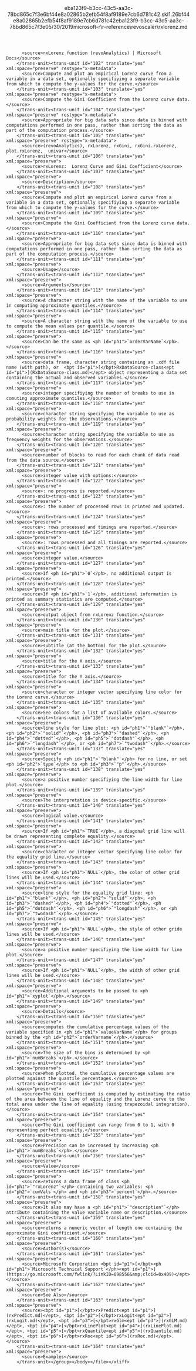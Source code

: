 <?xml version="1.0"?><xliff version="1.2" xmlns="urn:oasis:names:tc:xliff:document:1.2" xmlns:xsi="http://www.w3.org/2001/XMLSchema-instance" xsi:schemaLocation="urn:oasis:names:tc:xliff:document:1.2 xliff-core-1.2-transitional.xsd"><file datatype="xml" original="rxlorenz.md" source-language="en-US" target-language="en-US"><header><tool tool-id="mdxliff" tool-name="mdxliff" tool-version="1.0-8ab897d" tool-company="Microsoft" /><xliffext:skl_file_name xmlns:xliffext="urn:microsoft:content:schema:xliffextensions">eba123f9-b3cc-43c5-aa3c-78bd865c7f3e6bf44e8a02865b2efb54f8af9189e7cb6d781c42.skl</xliffext:skl_file_name><xliffext:version xmlns:xliffext="urn:microsoft:content:schema:xliffextensions">1.2</xliffext:version><xliffext:ms.openlocfilehash xmlns:xliffext="urn:microsoft:content:schema:xliffextensions">6bf44e8a02865b2efb54f8af9189e7cb6d781c42</xliffext:ms.openlocfilehash><xliffext:ms.sourcegitcommit xmlns:xliffext="urn:microsoft:content:schema:xliffextensions">eba123f9-b3cc-43c5-aa3c-78bd865c7f3e</xliffext:ms.sourcegitcommit><xliffext:ms.lasthandoff xmlns:xliffext="urn:microsoft:content:schema:xliffextensions">05/30/2019</xliffext:ms.lasthandoff><xliffext:ms.openlocfilepath xmlns:xliffext="urn:microsoft:content:schema:xliffextensions">microsoft-r\r-reference\revoscaler\rxlorenz.md</xliffext:ms.openlocfilepath></header><body><group id="content" extype="content"><trans-unit id="101" translate="yes" xml:space="preserve" restype="x-metadata">
          <source>rxLorenz function (revoAnalytics) | Microsoft Docs</source>
        </trans-unit><trans-unit id="102" translate="yes" xml:space="preserve" restype="x-metadata">
          <source>Compute and plot an empirical Lorenz curve from a variable in a data set, optionally specifiying a separate variable from which to compute the y-values for the curve.</source>
        </trans-unit><trans-unit id="103" translate="yes" xml:space="preserve" restype="x-metadata">
          <source>Compute the Gini Coefficient from the Lorenz curve data.</source>
        </trans-unit><trans-unit id="104" translate="yes" xml:space="preserve" restype="x-metadata">
          <source>Appropriate for big data sets since data is binned with computations performed in one pass, rather than sorting the data as part of the computation process.</source>
        </trans-unit><trans-unit id="105" translate="yes" xml:space="preserve" restype="x-metadata">
          <source>(revoAnalytics), rxLorenz, rxGini, rxGini.rxLorenz, plot.rxLorenz,  univar</source>
        </trans-unit><trans-unit id="106" translate="yes" xml:space="preserve">
          <source>rxLorenz:  Lorenz Curve and Gini Coefficient</source>
        </trans-unit><trans-unit id="107" translate="yes" xml:space="preserve">
          <source>Description</source>
        </trans-unit><trans-unit id="108" translate="yes" xml:space="preserve">
          <source>Compute and plot an empirical Lorenz curve from a variable in a data set, optionally specifiying a separate variable from which to compute the y-values for the curve.</source>
        </trans-unit><trans-unit id="109" translate="yes" xml:space="preserve">
          <source>Compute the Gini Coefficient from the Lorenz curve data.</source>
        </trans-unit><trans-unit id="110" translate="yes" xml:space="preserve">
          <source>Appropriate for big data sets since data is binned with computations performed in one pass, rather than sorting the data as part of the computation process.</source>
        </trans-unit><trans-unit id="111" translate="yes" xml:space="preserve">
          <source>Usage</source>
        </trans-unit><trans-unit id="112" translate="yes" xml:space="preserve">
          <source>Arguments</source>
        </trans-unit><trans-unit id="113" translate="yes" xml:space="preserve">
          <source>A character string with the name of the variable to use in computing approximate quantiles.</source>
        </trans-unit><trans-unit id="114" translate="yes" xml:space="preserve">
          <source>A character string with the name of the variable to use to compute the mean values per quantile.</source>
        </trans-unit><trans-unit id="115" translate="yes" xml:space="preserve">
          <source>Can be the same as <ph id="ph1">`orderVarName`</ph>.</source>
        </trans-unit><trans-unit id="116" translate="yes" xml:space="preserve">
          <source>data frame, character string containing an .xdf file name (with path), or  <bpt id="p1">[</bpt>RxDataSource-class<ept id="p1">](RxDataSource-class.md)</ept> object representing a data set containing the actual and observed variables.</source>
        </trans-unit><trans-unit id="117" translate="yes" xml:space="preserve">
          <source>integer specifiying the number of breaks to use in comuting approximate quantiles.</source>
        </trans-unit><trans-unit id="118" translate="yes" xml:space="preserve">
          <source>character string specifying the variable to use as probability weights for the observations.</source>
        </trans-unit><trans-unit id="119" translate="yes" xml:space="preserve">
          <source>character string specifying the variable to use as frequency weights for the observations.</source>
        </trans-unit><trans-unit id="120" translate="yes" xml:space="preserve">
          <source>number of blocks to read for each chunk of data read from the data source.</source>
        </trans-unit><trans-unit id="121" translate="yes" xml:space="preserve">
          <source>integer value with options:</source>
        </trans-unit><trans-unit id="122" translate="yes" xml:space="preserve">
          <source>: no progress is reported.</source>
        </trans-unit><trans-unit id="123" translate="yes" xml:space="preserve">
          <source>: the number of processed rows is printed and updated.</source>
        </trans-unit><trans-unit id="124" translate="yes" xml:space="preserve">
          <source>: rows processed and timings are reported.</source>
        </trans-unit><trans-unit id="125" translate="yes" xml:space="preserve">
          <source>: rows processed and all timings are reported.</source>
        </trans-unit><trans-unit id="126" translate="yes" xml:space="preserve">
          <source>integer value.</source>
        </trans-unit><trans-unit id="127" translate="yes" xml:space="preserve">
          <source>If <ph id="ph1">`0`</ph>, no additional output is printed.</source>
        </trans-unit><trans-unit id="128" translate="yes" xml:space="preserve">
          <source>If <ph id="ph1">`1`</ph>, additional information is printed as summary statistics are computed.</source>
        </trans-unit><trans-unit id="129" translate="yes" xml:space="preserve">
          <source>output object from rxLorenz function.</source>
        </trans-unit><trans-unit id="130" translate="yes" xml:space="preserve">
          <source>main title for the plot.</source>
        </trans-unit><trans-unit id="131" translate="yes" xml:space="preserve">
          <source>subtitle (at the bottom) for the plot.</source>
        </trans-unit><trans-unit id="132" translate="yes" xml:space="preserve">
          <source>title for the X axis.</source>
        </trans-unit><trans-unit id="133" translate="yes" xml:space="preserve">
          <source>title for the Y axis.</source>
        </trans-unit><trans-unit id="134" translate="yes" xml:space="preserve">
          <source>character or integer vector specifying line color for the Lorenz curve.</source>
        </trans-unit><trans-unit id="135" translate="yes" xml:space="preserve">
          <source>See colors for a list of available colors.</source>
        </trans-unit><trans-unit id="136" translate="yes" xml:space="preserve">
          <source>line style for line plot: <ph id="ph1">`"blank"`</ph>, <ph id="ph2">`"solid"`</ph>, <ph id="ph3">`"dashed"`</ph>, <ph id="ph4">`"dotted"`</ph>, <ph id="ph5">`"dotdash"`</ph>, <ph id="ph6">`"longdash"`</ph>, or <ph id="ph7">`"twodash"`</ph>.</source>
        </trans-unit><trans-unit id="137" translate="yes" xml:space="preserve">
          <source>Specify <ph id="ph1">`"blank"`</ph> for no line, or set <ph id="ph2">`type`</ph> to <ph id="ph3">`"p"`</ph>.</source>
        </trans-unit><trans-unit id="138" translate="yes" xml:space="preserve">
          <source>a positive number specifiying the line width for line plot.</source>
        </trans-unit><trans-unit id="139" translate="yes" xml:space="preserve">
          <source>The interpretation is device-specific.</source>
        </trans-unit><trans-unit id="140" translate="yes" xml:space="preserve">
          <source>logical value.</source>
        </trans-unit><trans-unit id="141" translate="yes" xml:space="preserve">
          <source>If <ph id="ph1">`TRUE`</ph>, a diagonal grid line will be drawn representing complete equality.</source>
        </trans-unit><trans-unit id="142" translate="yes" xml:space="preserve">
          <source>character or integer vector specifying line color for the equality grid line.</source>
        </trans-unit><trans-unit id="143" translate="yes" xml:space="preserve">
          <source>If <ph id="ph1">`NULL`</ph>, the color of other grid lines will be used.</source>
        </trans-unit><trans-unit id="144" translate="yes" xml:space="preserve">
          <source>line style for the equality grid line: <ph id="ph1">`"blank"`</ph>, <ph id="ph2">`"solid"`</ph>, <ph id="ph3">`"dashed"`</ph>, <ph id="ph4">`"dotted"`</ph>, <ph id="ph5">`"dotdash"`</ph>, <ph id="ph6">`"longdash"`</ph>, or <ph id="ph7">`"twodash"`</ph>.</source>
        </trans-unit><trans-unit id="145" translate="yes" xml:space="preserve">
          <source>If <ph id="ph1">`NULL`</ph>, the style of other gride lines will be used.</source>
        </trans-unit><trans-unit id="146" translate="yes" xml:space="preserve">
          <source>a positive number specifiying the line width for line plot.</source>
        </trans-unit><trans-unit id="147" translate="yes" xml:space="preserve">
          <source>If <ph id="ph1">`NULL`</ph>, the width of other grid lines will be used.</source>
        </trans-unit><trans-unit id="148" translate="yes" xml:space="preserve">
          <source>Additional arguments to be passed to <ph id="ph1">`xyplot`</ph>.</source>
        </trans-unit><trans-unit id="149" translate="yes" xml:space="preserve">
          <source>Details</source>
        </trans-unit><trans-unit id="150" translate="yes" xml:space="preserve">
          <source>computes the cumulative percentage values of the variable specified in <ph id="ph1">`valueVarName`</ph> for groups binned by the <ph id="ph2">`orderVarname`</ph>.</source>
        </trans-unit><trans-unit id="151" translate="yes" xml:space="preserve">
          <source>The size of the bins is determined by <ph id="ph1">`numBreaks`</ph>.</source>
        </trans-unit><trans-unit id="152" translate="yes" xml:space="preserve">
          <source>When plotted, the cumulative percentage values are plotted against the quantile percentages.</source>
        </trans-unit><trans-unit id="153" translate="yes" xml:space="preserve">
          <source>The Gini coefficient is computed by estimating the ratio of the area between the line of equality and the Lorenz curve to the total area under the line of equality (using trapezoidal integration).</source>
        </trans-unit><trans-unit id="154" translate="yes" xml:space="preserve">
          <source>The Gini coefficient can range from 0 to 1, with 0 representing perfect equality.</source>
        </trans-unit><trans-unit id="155" translate="yes" xml:space="preserve">
          <source>Precision can be increased by increasing <ph id="ph1">`numBreaks`</ph>.</source>
        </trans-unit><trans-unit id="156" translate="yes" xml:space="preserve">
          <source>Value</source>
        </trans-unit><trans-unit id="157" translate="yes" xml:space="preserve">
          <source>returns a data frame of class <ph id="ph1">`"rxLorenz"`</ph> containing two variables: <ph id="ph2">`cumVals`</ph> and <ph id="ph3">`percent`</ph>.</source>
        </trans-unit><trans-unit id="158" translate="yes" xml:space="preserve">
          <source>It also may have a <ph id="ph1">`"description"`</ph> attribute containing the value variable name or description.</source>
        </trans-unit><trans-unit id="159" translate="yes" xml:space="preserve">
          <source>returns a numeric vector of length one containing the approximate Gini coefficient.</source>
        </trans-unit><trans-unit id="160" translate="yes" xml:space="preserve">
          <source>Author(s)</source>
        </trans-unit><trans-unit id="161" translate="yes" xml:space="preserve">
          <source>Microsoft Corporation <bpt id="p1">[</bpt><ph id="ph1">`Microsoft Technical Support`</ph><ept id="p1">](https://go.microsoft.com/fwlink/?LinkID=698556&amp;clcid=0x409)</ept></source>
        </trans-unit><trans-unit id="162" translate="yes" xml:space="preserve">
          <source>See Also</source>
        </trans-unit><trans-unit id="163" translate="yes" xml:space="preserve">
          <source><bpt id="p1">[</bpt>rxPredict<ept id="p1">](rxPredict.md)</ept>, <bpt id="p2">[</bpt>rxLogit<ept id="p2">](rxLogit.md)</ept>, <bpt id="p3">[</bpt>rxGlm<ept id="p3">](rxGLM.md)</ept>, <bpt id="p4">[</bpt>rxLinePlot<ept id="p4">](rxLinePlot.md)</ept>, <bpt id="p5">[</bpt>rxQuantile<ept id="p5">](rxQuantile.md)</ept>, <bpt id="p6">[</bpt>rxRoc<ept id="p6">](rxRoc.md)</ept>.</source>
        </trans-unit><trans-unit id="164" translate="yes" xml:space="preserve">
          <source>Examples</source>
        </trans-unit></group></body></file></xliff>